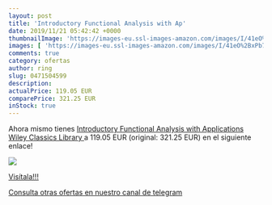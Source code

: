 ```yaml
---
layout: post
title: 'Introductory Functional Analysis with Ap'
date: 2019/11/21 05:42:42 +0000
thumbnailImage: 'https://images-eu.ssl-images-amazon.com/images/I/41eO%2BxPb7mL._SL200_.jpg'
images: [ 'https://images-eu.ssl-images-amazon.com/images/I/41eO%2BxPb7mL._SL200_.jpg' ]
comments: true
category: ofertas
author: ring
slug: 0471504599
description:
actualPrice: 119.05 EUR
comparePrice: 321.25 EUR
inStock: true
---
```


Ahora mismo tienes [Introductory Functional Analysis with Applications  Wiley Classics Library ](https://www.amazon.com/dp/0471504599/?tag=redken08-20) a 119.05 EUR (original: 321.25 EUR) en el siguiente enlace!

[![](https://images-eu.ssl-images-amazon.com/images/I/41eO%2BxPb7mL._SL200_.jpg)](https://www.amazon.com/dp/0471504599/?tag=redken08-20)

[Visítala!!!](https://www.amazon.com/dp/0471504599/?tag=redken08-20)

[Consulta otras ofertas en nuestro canal de telegram](https://t.me/s/ofertas25)
